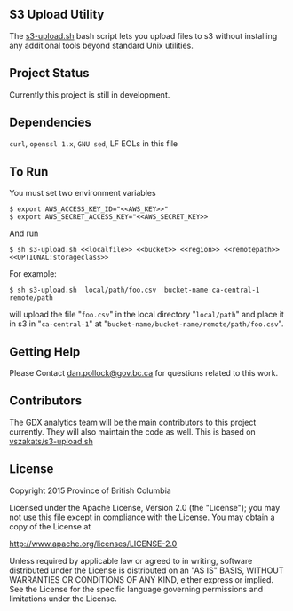 ## S3 Upload Utility 

The [s3-upload.sh]() bash script lets you upload files to s3 without installing any additional tools beyond standard Unix utilities. 

## Project Status

Currently this project is still in development.

## Dependencies

`curl`, `openssl 1.x`, `GNU sed`, LF EOLs in this file

## To Run

You must set two environment variables
```
$ export AWS_ACCESS_KEY_ID="<<AWS_KEY>>"
$ export AWS_SECRET_ACCESS_KEY="<<AWS_SECRET_KEY>>
```

And run

```
$ sh s3-upload.sh <<localfile>> <<bucket>> <<region>> <<remotepath>> <<OPTIONAL:storageclass>>
```

For example:

```
$ sh s3-upload.sh  local/path/foo.csv  bucket-name ca-central-1 remote/path 
```

will upload the file "`foo.csv`" in the local directory "`local/path`" and place it in s3 in "`ca-central-1`" at "`bucket-name/bucket-name/remote/path/foo.csv`".

## Getting Help

Please Contact dan.pollock@gov.bc.ca for questions related to this work. 

## Contributors

The GDX analytics team will be the main contributors to this project currently. They will also maintain the code as well. This is based on [vszakats/s3-upload.sh](https://gist.github.com/vszakats/2917d28a951844ab80b1)


## License

Copyright 2015 Province of British Columbia

Licensed under the Apache License, Version 2.0 (the "License");
you may not use this file except in compliance with the License.
You may obtain a copy of the License at

   http://www.apache.org/licenses/LICENSE-2.0

Unless required by applicable law or agreed to in writing, software
distributed under the License is distributed on an "AS IS" BASIS,
WITHOUT WARRANTIES OR CONDITIONS OF ANY KIND, either express or implied.
See the License for the specific language governing permissions and limitations under the License.

